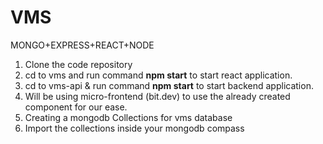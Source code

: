 # VMS
MONGO+EXPRESS+REACT+NODE
1. Clone the code repository 
2. cd to vms and run command <strong>npm start</strong> to start react application.
3. cd to vms-api & run command <strong>npm start</strong> to start backend application.
4. Will be using micro-frontend (bit.dev) to use the already created component for our ease.
5. Creating a mongodb Collections for vms database
6. Import the collections inside your mongodb compass
